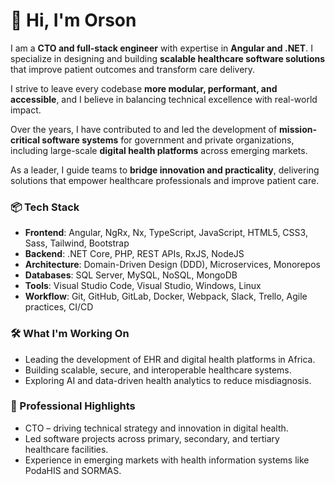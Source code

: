 # 👋 Hi, I'm Orson

I am a **CTO and full-stack engineer** with expertise in **Angular and .NET**. I specialize in designing and building **scalable healthcare software solutions** that improve patient outcomes and transform care delivery.

I strive to leave every codebase **more modular, performant, and accessible**, and I believe in balancing technical excellence with real-world impact.

Over the years, I have contributed to and led the development of **mission-critical software systems** for government and private organizations, including large-scale **digital health platforms** across emerging markets.

As a leader, I guide teams to **bridge innovation and practicality**, delivering solutions that empower healthcare professionals and improve patient care.

### 📦 Tech Stack

- **Frontend**: Angular, NgRx, Nx, TypeScript, JavaScript, HTML5, CSS3, Sass, Tailwind, Bootstrap
- **Backend**: .NET Core, PHP, REST APIs, RxJS, NodeJS
- **Architecture**: Domain-Driven Design (DDD), Microservices, Monorepos
- **Databases**: SQL Server, MySQL, NoSQL, MongoDB
- **Tools**: Visual Studio Code, Visual Studio, Windows, Linux
- **Workflow**: Git, GitHub, GitLab, Docker, Webpack, Slack, Trello, Agile practices, CI/CD

### 🛠️ What I'm Working On

- Leading the development of EHR and digital health platforms in Africa.
- Building scalable, secure, and interoperable healthcare systems.
- Exploring AI and data-driven health analytics to reduce misdiagnosis.

### 🎯 Professional Highlights

- CTO – driving technical strategy and innovation in digital health.
- Led software projects across primary, secondary, and tertiary healthcare facilities.
- Experience in emerging markets with health information systems like PodaHIS and SORMAS.

<!--
### Technical Proficiencies

#### *Skills*

<img align="left" alt="Angular" src="https://angular.io/assets/images/logos/angular/angular_solidBlack.svg" width="48px" />
<img align="left" alt=".NET Core" src="https://github.com/dotnet/docs/blob/cb475ed45f881e9462e34764480d3b0ebce85e91/docs/images/hub/netcore.svg" width="48px" />
<img align="left" alt="REST" src="https://icon-library.com/images/rest-icon/rest-icon-27.jpg" width="48px" />
<img align="left" alt="RxJS" src="https://raw.githubusercontent.com/ReactiveX/rxjs/master/resources/CI-CD/logo/svg/RxJs_Logo_Basic.svg" width="48px" />
<img align="left" alt="NgRx" src="https://ngrx.io/assets/images/ngrx-badge.png" width="48px" />
<img align="left" alt="Nx" src="https://ultimatecourses.com/assets/category/nx-6c132a35ad2a671dd3cf042dbbc4e1d941a3c52971b01c9e332b4300dba07df4.svg" width="48px" />
<img align="left" alt="Typescript" src="https://github.com/microsoft/TypeScript-Website/blob/f407e1ae19e5e990d9901ac8064a32a8cc60edf0/packages/typescriptlang-org/static/branding/ts-logo-512.svg" width="48px" />
<img align="left" alt="JavaScript" src="https://upload.wikimedia.org/wikipedia/commons/9/99/Unofficial_JavaScript_logo_2.svg" width="48px" /><br /><br />

####

<img align="left" alt="HTML5" src="https://www.w3.org/html/logo/downloads/HTML5_Logo.svg" width="48px" />
<img align="left" alt="CSS3" src="https://upload.wikimedia.org/wikipedia/commons/d/d5/CSS3_logo_and_wordmark.svg" height="48px" />
<img align="left" alt="SASS" src="https://upload.wikimedia.org/wikipedia/commons/9/96/Sass_Logo_Color.svg" width="48px" />
<img align="left" alt="Tailwind CSS" src="https://upload.wikimedia.org/wikipedia/commons/d/d5/Tailwind_CSS_Logo.svg" width="48px" />
<img align="left" alt="Bootstrap" src="https://upload.wikimedia.org/wikipedia/commons/b/b2/Bootstrap_logo.svg" width="48px" />
<img align="left" alt="php" src="https://upload.wikimedia.org/wikipedia/commons/2/27/PHP-logo.svg" height="48px" /><br /><br /><br />


#### *Tools*

<img align="left" alt="VSCode" src="https://upload.wikimedia.org/wikipedia/commons/2/2d/Visual_Studio_Code_1.18_icon.svg" width="48px" />
<img align="left" alt="Visual Studio" src="https://upload.wikimedia.org/wikipedia/commons/5/59/Visual_Studio_Icon_2019.svg" width="48px" />
<img align="left" alt="Microsoft SQL Server" src="https://brandslogos.com/wp-content/uploads/images/large/microsoft-sql-server-logo-vector.svg" width="48px" />
<img align="left" alt="Windows" src="https://answers.microsoft.com/static/resourceimages/categories/windows.svg" width="48px" /><br /><br />

#### *Workflow*

<img align="left" alt="Git" src="https://upload.wikimedia.org/wikipedia/commons/3/3f/Git_icon.svg" width="48px" />
<img align="left" alt="GitHub" src="https://upload.wikimedia.org/wikipedia/commons/9/91/Octicons-mark-github.svg" width="48px" />
<img align="left" alt="Webpack" src="https://raw.githubusercontent.com/webpack/media/master/logo/icon-square-big.svg" width="48px" />
<img align="left" alt="PostCSS" src="https://raw.githubusercontent.com/postcss/brand/master/dist/postcss-logo-symbol.svg" width="48px" />
<img align="left" alt="Windows" src="https://answers.microsoft.com/static/resourceimages/categories/windows.svg" width="48px" />
<img align="left" alt="Slack" src="https://cdn.worldvectorlogo.com/logos/slack-new-logo.svg" width="48px" />
<img align="left" alt="Trello" src="https://cdn.worldvectorlogo.com/logos/trello.svg" width="48px" />
<img align="left" alt="TopTracker" src="https://user-images.githubusercontent.com/1074530/147759602-d5022179-9c27-444f-9d60-4e26f95e3910.png" width="48px" /><br /><br />-->






<!--



### My Stats

![Orson's Languages](https://github-readme-stats.vercel.app/api/top-langs/?username=dev-sampsonorson&layout=compact&theme=prussian)

<img align="left" alt=".NET" src="https://github.com/dotnet/brand/blob/main/logo/dotnet-logo.svg" width="48px" />

<img align="left" alt="Angular" src="https://cdn.iconscout.com/icon/free/png-48/angular-3628031-3030497.png" />
<img align="left" alt="C#" src="https://cdn.iconscout.com/icon/free/png-48/csharp-1175240.png" />


<img align="left" alt="Bootstrap" src="https://cdn.iconscout.com/icon/free/png-48/bootstrap-226077.png" />
<img align="left" alt="CSS3" src="https://cdn.iconscout.com/icon/free/png-48/css3-9-1175237.png" />
<img align="left" alt="HTML5" src="https://cdn.iconscout.com/icon/free/png-48/html5-10-569380.png" />
<img align="left" alt="JavaScript" src="https://cdn.iconscout.com/icon/free/png-48/javascript-24-1174950.png" />
<img align="left" alt="jQuery" src="https://cdn.iconscout.com/icon/free/png-48/jquery-7-1175152.png" />
<img align="left" alt="React" src="https://cdn.iconscout.com/icon/free/png-48/react-4-1175110.png" />
<img align="left" alt="Sass" src="https://cdn.iconscout.com/icon/free/png-48/sass-226054.png" />
<img align="left" alt="TypeScript" src="https://cdn.iconscout.com/icon/free/png-48/typescript-1174965.png" />
<img align="left" alt="Webpack" src="https://cdn.iconscout.com/icon/free/png-48/webpack-3-1174982.png" /><br /><br />-->



<!--

<a href="https://iconscout.com/icons/angular" target="_blank">Angular Icon</a> by <a href="https://iconscout.com/contributors/icon-mafia" target="_blank">Icon Mafia</a>
**dev-sampsonorson/dev-sampsonorson** is a ✨ _special_ ✨ repository because its `README.md` (this file) appears on your GitHub profile.

Here are some ideas to get you started:

- 🔭 I’m currently working on ...
- 🌱 I’m currently learning ...
- 👯 I’m looking to collaborate on ...
- 🤔 I’m looking for help with ...
- 💬 Ask me about ...
- 📫 How to reach me: ...
- 😄 Pronouns: ...
- ⚡ Fun fact: ...
-->
